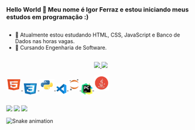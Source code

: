 ### Hello World 🖖 Meu nome é Igor Ferraz e estou iniciando meus estudos em programação :) 

##

- 🌱 Atualmente estou estudando HTML, CSS, JavaScript e Banco de Dados nas horas vagas.
- 📕 Cursando Engenharia de Software.
<!--
- 🤔 I’m looking for help with ...
- ⚡ Fun fact: ...
🔭 Atualmente estou trabalhando em ...
  <img align="center" alt="Ferraz-Js" height="30" width="40" src="https://raw.githubusercontent.com/devicons/devicon/master/icons/javascript/javascript-plain.svg">
  <img align="center" alt="Ferraz-Ts" height="30" width="40" src="https://raw.githubusercontent.com/devicons/devicon/master/icons/typescript/typescript-plain.svg">
  <img align="right" alt="Igor-Pic" height="150" style="border-radius:50px;" src="https://github.com/Igor-Ferraz7/midiaa/blob/main/Imagem%20do%20WhatsApp%20de%202022-12-30%20à(s)%2023.50.19.jpg">
-->

##

<div align="center">
  <a href="https://github.com/Igor-Ferraz7">
  <img height="180em" src="https://github-readme-stats.vercel.app/api?username=Igor-Ferraz&show_icons=true&theme=radical&include_all_commits=true&count_private=true"/>
  <img height="180em" src="https://github-readme-stats.vercel.app/api/top-langs/?username=Igor-Ferraz7&layout=compact&langs_count=7&theme=radical"/>
</div>
<div style="display: inline_block"><br>
  <img "img-align=center" alt="Ferraz-HTML" height="30" width="40" src="https://raw.githubusercontent.com/devicons/devicon/master/icons/html5/html5-original.svg">
  <img align="center" alt="Ferraz-CSS" height="30" width="40" src="https://raw.githubusercontent.com/devicons/devicon/master/icons/css3/css3-original.svg">
  <img "img-align=down" alt="Ferraz-Python" height="30" width="40" src="https://raw.githubusercontent.com/devicons/devicon/master/icons/python/python-original.svg">
  <img align="center" alt="Ferraz-VSCode" height="30" width="30" src="https://github.com/Igor-Ferraz7/Igor-Ferraz7/blob/main/file_type_vscode_icon_130084.png">
  <img align="up" alt="Ferraz-Jupyter" height="30" width="30" src="https://github.com/Igor-Ferraz7/Igor-Ferraz7/blob/main/jupyter-3628867-3030007.png">
  <img align="center" alt="Ferraz-PyCharm" height="30" width="30" src= "https://github.com/Igor-Ferraz7/Igor-Ferraz7/blob/main/pycharm-icon-256x256-i0h4aul7.png">
  <img "img-align=down" alt="Ferraz-Java" height="40" width="40" src="https://github.com/Igor-Ferraz7/Igor-Ferraz7/blob/main/java-icon.png">
</div>

##

<div> 
  <a href="https://www.youtube.com/channel/UC6wlXOhJ1cP8u8xHt5eBwZQ" target="_blank"><img src="https://img.shields.io/badge/YouTube-FF0000?style=for-the-badge&logo=youtube&logoColor=white" target="_blank"></a>
  <a href="https://www.instagram.com/_igor_sfa/" target="_blank"><img src="https://img.shields.io/badge/-Instagram-%23E4405F?style=for-the-badge&logo=instagram&logoColor=white" target="_blank"></a>
  <a href="https://www.linkedin.com/in/igor-ferraz-88017a260/"><img src="https://img.shields.io/badge/-LinkedIn-%230077B5?style=for-the-badge&logo=linkedin&logoColor=white" target="_blank"></a> 
 
  ![Snake animation](https://github.com/Igor-Ferraz7/Igor-Ferraz7/blob/output/github-contribution-grid-snake.svg)
 
</div>
